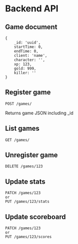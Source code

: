 # Backend API

## Game document

    {
        _id: 'uuid',
        startTime: 0,
        endTime: 0,
        client: 'name',
        character: '',
        xp: 123,
        gold: 999,
        killer: ''
    }

## Register game

    POST /games/

Returns game JSON including \_id

## List games

    GET /games/

## Unregister game

    DELETE /games/123

## Update stats

    PATCH /games/123
    or
    PUT /games/123/stats

## Update scoreboard

    PATCH /games/123
    or
    PUT /games/123/scores
